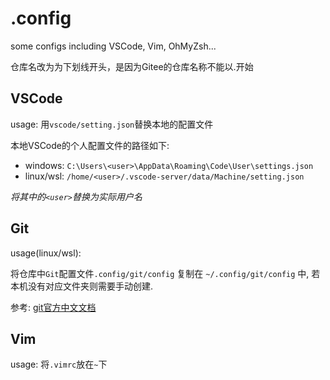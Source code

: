 # .config
some configs including VSCode, Vim, OhMyZsh...

仓库名改为为下划线开头，是因为Gitee的仓库名称不能以.开始

## VSCode

usage: 用`vscode/setting.json`替换本地的配置文件

本地VSCode的个人配置文件的路径如下:

- windows: `C:\Users\<user>\AppData\Roaming\Code\User\settings.json`
- linux/wsl: `/home/<user>/.vscode-server/data/Machine/setting.json`

*将其中的`<user>`替换为实际用户名*


## Git

usage(linux/wsl):

将仓库中`Git`配置文件`.config/git/config` 复制在 `~/.config/git/config` 中, 若本机没有对应文件夹则需要手动创建.

参考: [git官方中文文档](https://git-scm.com/book/zh/v2/%E8%B5%B7%E6%AD%A5-%E5%88%9D%E6%AC%A1%E8%BF%90%E8%A1%8C-Git-%E5%89%8D%E7%9A%84%E9%85%8D%E7%BD%AE)


## Vim

usage:
将`.vimrc`放在`~`下
